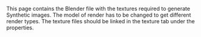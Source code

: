 This page contains the Blender file with the textures required to generate Synthetic images. The model of render has to be changed to get different render types.
The texture files should be linked in the texture tab under the properties.
